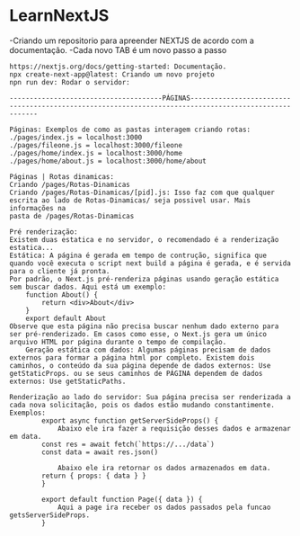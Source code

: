 # LearnNextJS
-Criando um repositorio para apreender NEXTJS de acordo com a documentação.
-Cada novo TAB é um novo passo a passo

    https://nextjs.org/docs/getting-started: Documentação.
    npx create-next-app@latest: Criando um novo projeto
    npn run dev: Rodar o servidor:

    --------------------------------------PÁGINAS------------------------------------------------------------------------------------------------------
    
    Páginas: Exemplos de como as pastas interagem criando rotas:
    ./pages/index.js = localhost:3000
    ./pages/fileone.js = localhost:3000/fileone
    ./pages/home/index.js = localhost:3000/home
    ./pages/home/about.js = localhost:3000/home/about

    Páginas | Rotas dinamicas:
    Criando /pages/Rotas-Dinamicas
    Criando /pages/Rotas-Dinamicas/[pid].js: Isso faz com que qualquer escrita ao lado de Rotas-Dinamicas/ seja possivel usar. Mais informações na
    pasta de /pages/Rotas-Dinamicas

    Pré renderização:
    Existem duas estatica e no servidor, o recomendado é a renderização estatica...
    Estática: A página é gerada em tempo de contrução, significa que quando você executa o script next build a página é gerada, e é servida para o cliente já pronta.
    Por padrão, o Next.js pré-renderiza páginas usando geração estática sem buscar dados. Aqui está um exemplo:
        function About() {
            return <div>About</div>
        }
        export default About
    Observe que esta página não precisa buscar nenhum dado externo para ser pré-renderizado. Em casos como esse, o Next.js gera um único arquivo HTML por página durante o tempo de compilação.
        Geração estática com dados: Algumas páginas precisam de dados externos para formar a página html por completo. Existem dois caminhos, o conteúdo da sua página depende de dados externos: Use getStaticProps. ou se seus caminhos de PÁGINA dependem de dados externos: Use getStaticPaths.
    
    Renderização ao lado do servidor: Sua página precisa ser renderizada a cada nova solicitação, pois os dados estão mudando constantimente.
    Exemplos:
            export async function getServerSideProps() {
                Abaixo ele ira fazer a requisição desses dados e armazenar em data.
            const res = await fetch(`https://.../data`)
            const data = await res.json()

                Abaixo ele ira retornar os dados armazenados em data.
            return { props: { data } }
            }

            export default function Page({ data }) {
                Aqui a page ira receber os dados passados pela funcao getsServerSideProps.
            }

